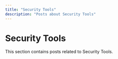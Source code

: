 ```yaml
---
title: "Security Tools"
description: "Posts about Security Tools"
---
```


# Security Tools

This section contains posts related to Security Tools.
